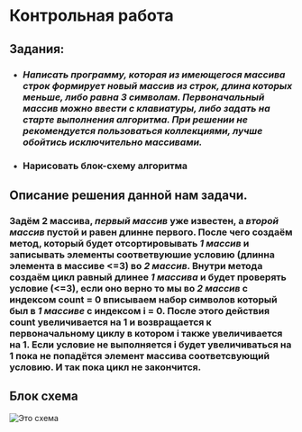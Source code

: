 # Контрольная работа

## Задания:
* ### *Написать программу, которая из имеющегося массива строк формирует новый массив из строк, длина которых меньше, либо равна 3 символам. Первоначальный массив можно ввести с клавиатуры, либо задать на старте выполнения алгоритма. При решении не рекомендуется пользоваться коллекциями, лучше обойтись исключительно массивами.*

* ### Нарисовать блок-схему алгоритма

## Описание решения данной нам задачи.
### Задём 2 массива, *первый массив* уже известен, а *второй массив* пустой и равен длинне первого. После чего создаём метод, который будет отсортировывать *1 массив* и записывать элементы соответвуюшие условию (длинна элемента в массиве <=3) во *2 массив*. Внутри метода создаём цикл равный длинее *1 массива* и будет проверять условие (<=3), если оно верно то мы во *2 массив* с индексом сount = 0 вписываем набор символов который был в *1 массиве* с индексом **i = 0**. После этого действия count увеличивается на 1 и возвращается к первоначальному циклу в котором i также увеличивается на 1. Если условие не выполняется i будет увеличиваться на 1 пока не попадётся элемент массива соответсвующий условию. И так пока цикл не закончится.

## Блок схема
![Это cхема](схема.jpg)